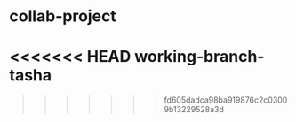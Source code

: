 # collab-project
<<<<<<< HEAD
working-branch-tasha
=======
>>>>>>> fd605dadca98ba919876c2c03009b13229528a3d
